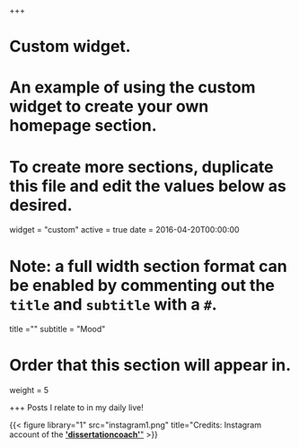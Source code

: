 +++
# Custom widget.
# An example of using the custom widget to create your own homepage section.
# To create more sections, duplicate this file and edit the values below as desired.
widget = "custom"
active = true
date = 2016-04-20T00:00:00

# Note: a full width section format can be enabled by commenting out the `title` and `subtitle` with a `#`.
title =""
subtitle = "Mood"

# Order that this section will appear in.
weight = 5


+++
Posts I relate to in my daily live!

{{< figure library="1" src="instagram1.png" title="Credits: Instagram account of the [**'dissertationcoach'**"](https://www.instagram.com/p/B9MjA-TJQWo/) >}} 
